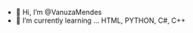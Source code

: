 - 👋 Hi, I’m @VanuzaMendes
- 🌱 I’m currently learning ... HTML, PYTHON, C#, C++


<!---
VanuzaMendes/VanuzaMendes is a ✨ special ✨ repository because its `README.md` (this file) appears on your GitHub profile.
You can click the Preview link to take a look at your changes.
--->
